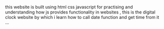 this website is built using html css javascript for practising and understanding how js provides functionality in websites , this is the digital clock website by which i learn how to call date function and get time from it ...
